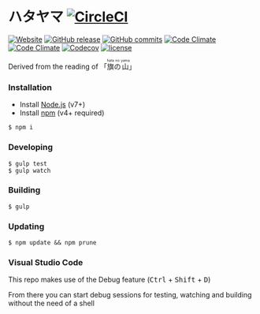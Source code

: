 # ハタヤマ [![CircleCI](https://circleci.com/gh/wopian/hatayama/tree/master.svg?style=svg&circle-token=6efd1e4aa42d920a90e3d86330d77293424d6800)](https://circleci.com/gh/wopian/hatayama/tree/master)

[![Website](https://img.shields.io/website-up-down-green-red/https/hatayama.wopian.me.svg)](//hatayama.wopian.me)
[![GitHub release](https://img.shields.io/github/release/wopian/hatayama.svg)](/wopian/hatayama/releases)
[![GitHub commits](https://img.shields.io/github/commits-since/wopian/hatayama/v0.0.2.svg)]()
[![Code Climate](https://img.shields.io/codeclimate/github/wopian/hatayama.svg)](//codeclimate.com/github/wopian/hatayama)
[![Code Climate](https://img.shields.io/codeclimate/issues/github/wopian/hatayama.svg)](//codeclimate.com/github/wopian/hatayama/issues)
[![Codecov](https://img.shields.io/codecov/c/github/wopian/hatayama.svg)](//codecov.io/gh/wopian/hatayama)
[![license](https://img.shields.io/github/license/wopian/hatayama.svg)](LICENSE.md)

Derived from the reading of 「<ruby>旗<rt>hata</rt>の<rt>no</rt>山<rt>yama</rt></ruby>」

### Installation

- Install  [Node.js](https://nodejs.org/en/) (v7+)
- Install [npm](https://www.npmjs.com/) (v4+ required)

```
$ npm i
```

### Developing
```
$ gulp test 
$ gulp watch
```

### Building
```
$ gulp
```

### Updating
```
$ npm update && npm prune
```

### Visual Studio Code
This repo makes use of the Debug feature (<kbd>Ctrl</kbd> + <kbd>Shift</kbd> + <kbd>D</kbd>)

From there you can start debug sessions for testing, watching and building without the need of a shell
